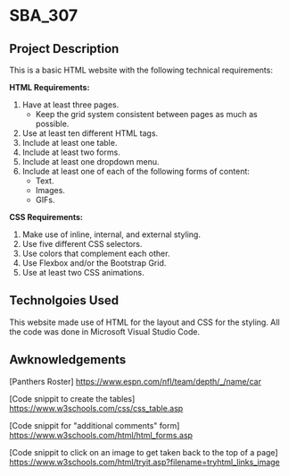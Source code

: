 # SBA_307
## Project Description
This is a basic HTML website with the following technical requirements:

**HTML Requirements:**
1. Have at least three pages.
    - Keep the grid system consistent between pages as much as possible.
2. Use at least ten different HTML tags.
3. Include at least one table.
4. Include at least two forms.
5. Include at least one dropdown menu.
6. Include at least one of each of the following forms of content: 
    - Text.
    - Images.
    - GIFs.

**CSS Requirements:**
1. Make use of inline, internal, and external styling.
2. Use five different CSS selectors.
3. Use colors that complement each other.
4. Use Flexbox and/or the Bootstrap Grid.
5. Use at least two CSS animations.

## Technolgoies Used

This website made use of HTML for the layout and CSS for the styling. All the code was done in Microsoft Visual Studio Code.

## Awknowledgements
[Panthers Roster] https://www.espn.com/nfl/team/depth/_/name/car

[Code snippit to create the tables] https://www.w3schools.com/css/css_table.asp

[Code snippit for "additional comments" form] https://www.w3schools.com/html/html_forms.asp

[Code snippit to click on an image to get taken back to the top of a page] https://www.w3schools.com/html/tryit.asp?filename=tryhtml_links_image